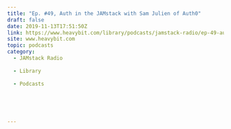 ```yaml
---
title: "Ep. #49, Auth in the JAMstack with Sam Julien of Auth0"
draft: false
date: 2019-11-13T17:51:50Z
link: https://www.heavybit.com/library/podcasts/jamstack-radio/ep-49-auth-in-the-jamstack-with-sam-julien-of-auth0/?utm_medium=RSS&utm_source=hune
site: www.heavybit.com
topic: podcasts
category:
  - JAMstack Radio
  
  - Library
  
  - Podcasts
  
  
 
  

---
```

